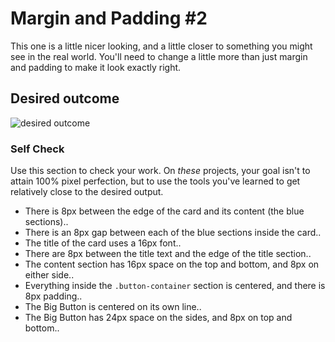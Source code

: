 # Margin and Padding #2

This one is a little nicer looking, and a little closer to something you might see in the real world. You'll need to change a little more than just margin and padding to make it look exactly right.

## Desired outcome
![desired outcome](./desired-outcome.png)

### Self Check
Use this section to check your work. On _these_ projects, your goal isn't to attain 100% pixel perfection, but to use the tools you've learned to get relatively close to the desired output.

- There is 8px between the edge of the card and its content (the blue sections)..
- There is an 8px gap between each of the blue sections inside the card..
- The title of the card uses a 16px font..
- There are 8px between the title text and the edge of the title section..
- The content section has 16px space on the top and bottom, and 8px on either side..
- Everything inside the `.button-container` section is centered, and there is 8px padding..
- The Big Button is centered on its own line..
- The Big Button has 24px space on the sides, and 8px on top and bottom..

